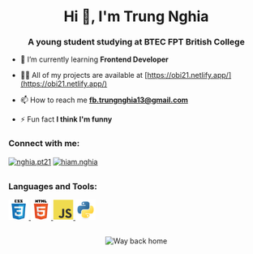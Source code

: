 <h1 align="center">Hi 👋, I'm Trung Nghia</h1>
<h3 align="center">A young student studying at BTEC FPT British College</h3>

- 🌱 I’m currently learning **Frontend Developer**

- 👨‍💻 All of my projects are available at [https://obi21.netlify.app/](https://obi21.netlify.app/)

- 📫 How to reach me **fb.trungnghia13@gmail.com**

- ⚡ Fun fact **I think I'm funny**

<h3 align="left">Connect with me:</h3>
<p align="left">
<a href="https://fb.com/nghia.pt21" target="blank"><img align="center" src="https://raw.githubusercontent.com/rahuldkjain/github-profile-readme-generator/master/src/images/icons/Social/facebook.svg" alt="nghia.pt21" height="30" width="40" /></a>
<a href="https://instagram.com/hiam.nghia" target="blank"><img align="center" src="https://raw.githubusercontent.com/rahuldkjain/github-profile-readme-generator/master/src/images/icons/Social/instagram.svg" alt="hiam.nghia" height="30" width="40" /></a>
</p>

##
<h3 align="left">Languages and Tools:</h3>
<p align="left"> <a href="https://www.w3schools.com/css/" target="_blank" rel="noreferrer"> <img src="https://raw.githubusercontent.com/devicons/devicon/master/icons/css3/css3-original-wordmark.svg" alt="css3" width="40" height="40"/> </a> <a href="https://www.w3.org/html/" target="_blank" rel="noreferrer"> <img src="https://raw.githubusercontent.com/devicons/devicon/master/icons/html5/html5-original-wordmark.svg" alt="html5" width="40" height="40"/> </a> <a href="https://developer.mozilla.org/en-US/docs/Web/JavaScript" target="_blank" rel="noreferrer"> <img src="https://raw.githubusercontent.com/devicons/devicon/master/icons/javascript/javascript-original.svg" alt="javascript" width="40" height="40"/> </a> <a href="https://www.python.org" target="_blank" rel="noreferrer"> <img src="https://raw.githubusercontent.com/devicons/devicon/master/icons/python/python-original.svg" alt="python" width="40" height="40"/> </a> </p>

##
<p align = "center'> <img src="https://github-readme-stats.vercel.app/api/top-langs/?username=ptnghia21&theme=tokyonight)"/></p>

##
<p align="center"><img src="https://i.pinimg.com/originals/5e/ec/9f/5eec9ff83a549b1a11fba7f815cc7182.gif" alt="Way back home" height="300" width="300"></p>
